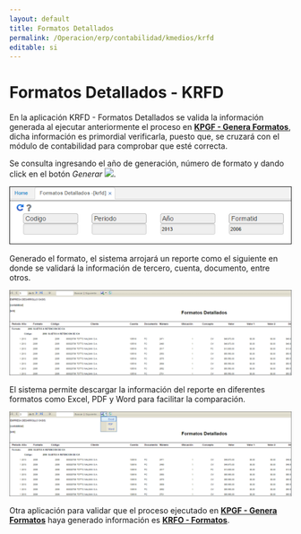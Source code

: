 ```yaml
---
layout: default
title: Formatos Detallados
permalink: /Operacion/erp/contabilidad/kmedios/krfd
editable: si
---
```


# Formatos Detallados - KRFD

En la aplicación KRFD - Formatos Detallados se valida la información generada al ejecutar anteriormente el proceso en [**KPGF - Genera Formatos**](http://docs.oasiscom.com/Operacion/erp/contabilidad/kproceso/kpgf), dicha información es primordial verificarla, puesto que, se cruzará con el módulo de contabilidad para comprobar que esté correcta.  

Se consulta ingresando el año de generación, número de formato y dando click en el botón  _Generar_ ![](actualizar.png).  

![](KRFD1.png)

Generado el formato, el sistema arrojará un reporte como el siguiente en donde se validará la información de tercero, cuenta, documento, entre otros.  

![](KRFD2.png)

El sistema permite descargar la información del reporte en diferentes formatos como Excel, PDF y Word para facilitar la comparación.  

![](KRFD3.png)


Otra aplicación para validar que el proceso ejecutado en [**KPGF - Genera Formatos**](http://docs.oasiscom.com/Operacion/erp/contabilidad/kproceso/kpgf) haya generado información es [**KRFO - Formatos**](http://docs.oasiscom.com/Operacion/erp/contabilidad/kmedios/krfo).  























